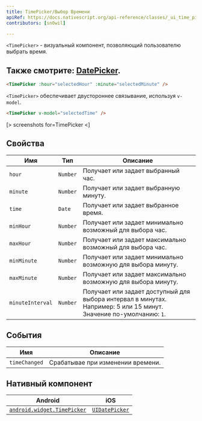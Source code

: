 ```yaml
---
title: TimePicker/Выбор Времени
apiRef: https://docs.nativescript.org/api-reference/classes/_ui_time_picker_.timepicker
contributors: [sn0wil]

---
```


`<TimePicker>`  - визуальный компонент, позволяющий пользователю выбрать время. 

Также смотрите: [DatePicker](/ru/docs/elements/components/date-picker).
---

```html
<TimePicker :hour="selectedHour" :minute="selectedMinute" />
```

`<TimePicker>` обеспечивает двустороннее связывание, используя `v-model`.

```html
<TimePicker v-model="selectedTime" />
```

[> screenshots for=TimePicker <]

## Свойства

| Имя | Тип | Описание |
|------|------|-------------|
| `hour` | `Number` | Получает или задает выбранный час.
| `minute` | `Number` | Получает или задает выбранную минуту.
| `time` | `Date` | Получает или задает выбранное время.
| `minHour` | `Number` | Получает или задает минимально возможный для выбора час.
| `maxHour` | `Number` | Получает или задает максимально возможный для выбора час.
| `minMinute` | `Number` | Получает или задает минимально возможную для выбора минуту.
| `maxMinute` | `Number` | Получает или задает максимально возможную для выбора минуту.
| `minuteInterval` | `Number` | Получает или задает доступный для выбора интервал в минутах. Например: 5 или 15 минут.<br/>Значение по-умолчанию: `1`.

## События

| Имя | Описание |
|------|-------------|
| `timeChanged` | Срабатывае при изменении времени.

## Нативный компонент

| Android | iOS |
|---------|-----|
| [`android.widget.TimePicker`](https://developer.android.com/reference/android/widget/TimePicker) | [`UIDatePicker`](https://developer.apple.com/documentation/uikit/uidatepicker)
